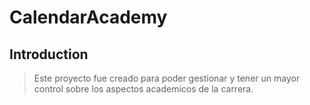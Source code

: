 # CalendarAcademy 

## Introduction

>Este proyecto fue creado para poder gestionar y tener un mayor control sobre los aspectos academicos de la carrera.
